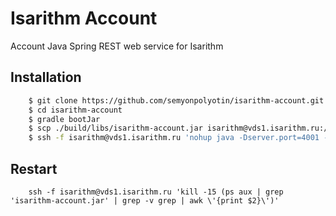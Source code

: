 # Isarithm Account
Account Java Spring REST web service for Isarithm

## Installation
```bash
    $ git clone https://github.com/semyonpolyotin/isarithm-account.git
    $ cd isarithm-account
    $ gradle bootJar
    $ scp ./build/libs/isarithm-account.jar isarithm@vds1.isarithm.ru:/var/www/isarithm/isarithm-account.jar
    $ ssh -f isarithm@vds1.isarithm.ru 'nohup java -Dserver.port=4001 -jar /var/www/isarithm/isarithm-account.jar --spring.profiles.active=prod >/dev/null 2>&1 &'
```

## Restart
```fish
    ssh -f isarithm@vds1.isarithm.ru 'kill -15 (ps aux | grep 'isarithm-account.jar' | grep -v grep | awk \'{print $2}\')'
```
